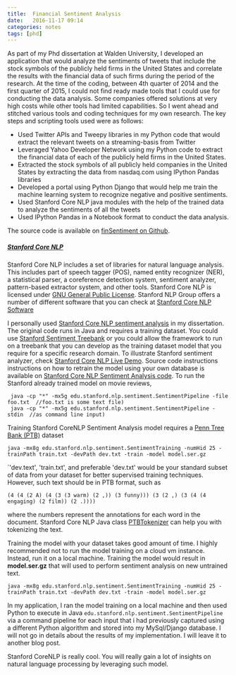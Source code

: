 ```yaml
---
title:  Financial Sentiment Analysis
date:   2016-11-17 09:14
categories: notes 
tags: [phd]
---
```


As part of my Phd dissertation at Walden University, I developed an application that would analyze the sentiments of tweets that include the stock symbols of the publicly held firms in the United States and correlate the results with the financial data of such firms during the period of the research.
At the time of the coding, between 4th quarter of 2014 and the first quarter of 2015, I could not find ready made tools that I could use for conducting the data analysis. Some companies offered solutions at very high costs while other tools had limited capabilities. So I went ahead and stitched various tools and coding techniques for my own research. The key steps and scripting tools used were as follows:

- Used Twitter APIs and Tweepy libraries in my Python code that would extract the relevant tweets on a streaming-basis from Twitter
- Leveraged Yahoo Developer Network using my Python code to extract the financial data of each of the publicly held firms in the United States.
- Extracted the stock symbols of all publicly held companies in the United States by extracting the data from nasdaq.com using IPython Pandas libraries
- Developed a portal using Python Django that would help me train the machine learning system to recognize negative and positive sentiments.
- Used Stanford Core NLP java modules with the help of the trained data to analyze the sentiments of all the tweets
- Used IPython Pandas in a Notebook format to conduct the data analysis.

The source code is available on [finSentiment on Github](https://github.com/hoteit/finSentiment).

##### [Stanford Core NLP](http://stanfordnlp.github.io/CoreNLP/)

Stanford Core NLP includes a set of libraries for natural language analysis. This includes part of speech tagger (POS), 
named entity recognizer (NER), a statistical parser, a coreference detection system, sentiment analyzer, pattern-based
extractor system, and other tools. Stanford Core NLP is licensed under 
[GNU General Public License](http://www.gnu.org/licenses/gpl-2.0.html). Stanford NLP Group offers a number of different
software that you can check at [Stanford Core NLP Software](http://nlp.stanford.edu/software)

I personally used [Stanford Core NLP sentiment analysis](http://nlp.stanford.edu/sentiment/) in my dissertation.
The original code runs in Java and requires a training dataset. You could use
[Stanford Sentiment Treebank](http://nlp.stanford.edu/sentiment/treebank.html) or you could allow the framework to run
on a treebank that you can develop as the training dataset model that you require for a specific research domain.
To illustrate Stanford sentiment analyzer, check
[Stanford Core NLP Live Demo](http://nlp.stanford.edu:8080/sentiment/rntnDemo.html). Source code instructions
instructions on how to retrain the model using your own database is available on 
[Stanford Core NLP Sentiment Analysis code](http://nlp.stanford.edu/sentiment/code.html). To run the Stanford already
trained model on movie reviews,

     java -cp "*" -mx5g edu.stanford.nlp.sentiment.SentimentPipeline -file foo.txt  //foo.txt is some text file)
     java -cp "*" -mx5g edu.stanford.nlp.sentiment.SentimentPipeline -stdin  //as command line input)

Training Stanford CoreNLP Sentiment Analysis model requires a [Penn Tree Bank (PTB)](https://www.cis.upenn.edu/~treebank/) dataset

    java -mx8g edu.stanford.nlp.sentiment.SentimentTraining -numHid 25 -trainPath train.txt -devPath dev.txt -train -model model.ser.gz

`'dev.text', 'train.txt', and preferable 'dev.txt' would be your standard subset of data from your dataset for better supervised training techniques. However, such text should be in PTB format, such as

    (4 (4 (2 A) (4 (3 (3 warm) (2 ,)) (3 funny))) (3 (2 ,) (3 (4 (4 engaging) (2 film)) (2 .))))

where the numbers represent the annotations for each word in the document. Stanford Core NLP Java class [PTBTokenizer](http://nlp.stanford.edu/nlp/javadoc/javanlp/edu/stanford/nlp/process/PTBTokenizer.html)
can help you with tokenizing the text.

Training the model with your dataset takes good amount of time. I highly recommended not to run the model training on
a cloud vm instance. Instead, run it on a local machine. Training the model would result in **model.ser.gz**  that will used to perform sentiment analysis on new untrained text.

    java -mx8g edu.stanford.nlp.sentiment.SentimentTraining -numHid 25 -trainPath train.txt -devPath dev.txt -train -model model.ser.gz

In my application, I ran the model training on a local machine and then used Python to execute in Java `edu.stanford.nlp.sentiment.SentimentPipeline`
via a command pipeline for each input that i had previously captured using a different Python algorithm and stored into my MySql/Django database.
I will not go in details about the results of my implementation. I will leave it to another blog post.

Stanford CoreNLP is really cool. You will really gain a lot of insights on natural language processing by leveraging such model.
